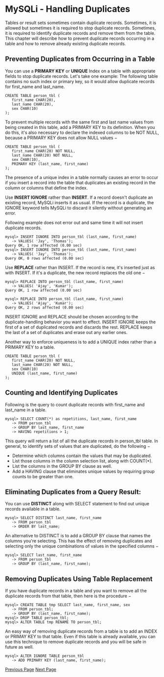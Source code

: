 # MySQLi - Handling Duplicates
Tables or result sets sometimes contain duplicate records. Sometimes, it is allowed but sometimes it is required to stop duplicate records. Sometimes, it is required to identify duplicate records and remove them from the table. This chapter will describe how to prevent duplicate records occurring in a table and how to remove already existing duplicate records.

## Preventing Duplicates from Occurring in a Table
You can use a **PRIMARY KEY** or **UNIQUE** Index on a table with appropriate fields to stop duplicate records. Let's take one example: The following table contains no such index or primary key, so it would allow duplicate records for first_name and last_name.

```
CREATE TABLE person_tbl (
   first_name CHAR(20),
   last_name CHAR(20),
   sex CHAR(10)
);
```
To prevent multiple records with the same first and last name values from being created in this table, add a PRIMARY KEY to its definition. When you do this, it's also necessary to declare the indexed columns to be NOT NULL, because a PRIMARY KEY does not allow NULL values −

```
CREATE TABLE person_tbl (
   first_name CHAR(20) NOT NULL,
   last_name CHAR(20) NOT NULL,
   sex CHAR(10),
   PRIMARY KEY (last_name, first_name)
);
```
The presence of a unique index in a table normally causes an error to occur if you insert a record into the table that duplicates an existing record in the column or columns that define the index.

Use **INSERT IGNORE** rather than **INSERT**. If a record doesn't duplicate an existing record, MySQLi inserts it as usual. If the record is a duplicate, the IGNORE keyword tells MySQLi to discard it silently without generating an error.

Following example does not error out and same time it will not insert duplicate records.

```
mysql> INSERT IGNORE INTO person_tbl (last_name, first_name)
   -> VALUES( 'Jay', 'Thomas');
Query OK, 1 row affected (0.00 sec)
mysql> INSERT IGNORE INTO person_tbl (last_name, first_name)
   -> VALUES( 'Jay', 'Thomas');
Query OK, 0 rows affected (0.00 sec)
```
Use **REPLACE** rather than INSERT. If the record is new, it's inserted just as with INSERT. If it's a duplicate, the new record replaces the old one −

```
mysql> REPLACE INTO person_tbl (last_name, first_name)
   -> VALUES( 'Ajay', 'Kumar');
Query OK, 1 row affected (0.00 sec)

mysql> REPLACE INTO person_tbl (last_name, first_name)
   -> VALUES( 'Ajay', 'Kumar');
Query OK, 2 rows affected (0.00 sec)
```
INSERT IGNORE and REPLACE should be chosen according to the duplicate-handling behavior you want to effect. INSERT IGNORE keeps the first of a set of duplicated records and discards the rest. REPLACE keeps the last of a set of duplicates and erase out any earlier ones.

Another way to enforce uniqueness is to add a UNIQUE index rather than a PRIMARY KEY to a table.

```
CREATE TABLE person_tbl (
   first_name CHAR(20) NOT NULL,
   last_name CHAR(20) NOT NULL,
   sex CHAR(10)
   UNIQUE (last_name, first_name)
);
```
## Counting and Identifying Duplicates
Following is the query to count duplicate records with first_name and last_name in a table.

```
mysql> SELECT COUNT(*) as repetitions, last_name, first_name
   -> FROM person_tbl
   -> GROUP BY last_name, first_name
   -> HAVING repetitions > 1;
```
This query will return a list of all the duplicate records in person_tbl table. In general, to identify sets of values that are duplicated, do the following −

   * Determine which columns contain the values that may be duplicated.
   * List those columns in the column selection list, along with COUNT(*).
   * List the columns in the GROUP BY clause as well.
   * Add a HAVING clause that eliminates unique values by requiring group counts to be greater than one.

## Eliminating Duplicates from a Query Result:
You can use **DISTINCT** along with SELECT statement to find out unique records available in a table.

```
mysql> SELECT DISTINCT last_name, first_name
   -> FROM person_tbl
   -> ORDER BY last_name;
```
An alternative to DISTINCT is to add a GROUP BY clause that names the columns you're selecting. This has the effect of removing duplicates and selecting only the unique combinations of values in the specified columns −

```
mysql> SELECT last_name, first_name
   -> FROM person_tbl
   -> GROUP BY (last_name, first_name);
```
## Removing Duplicates Using Table Replacement
If you have duplicate records in a table and you want to remove all the duplicate records from that table, then here is the procedure −

```
mysql> CREATE TABLE tmp SELECT last_name, first_name, sex
   -> FROM person_tbl;
   -> GROUP BY (last_name, first_name);
mysql> DROP TABLE person_tbl;
mysql> ALTER TABLE tmp RENAME TO person_tbl;
```
An easy way of removing duplicate records from a table is to add an INDEX or PRIMAY KEY to that table. Even if this table is already available, you can use this technique to remove duplicate records and you will be safe in future as well.

```
mysql> ALTER IGNORE TABLE person_tbl 
   -> ADD PRIMARY KEY (last_name, first_name);
```

[Previous Page](../mysqli/mysqli_using_sequences.md) [Next Page](../mysqli/mysqli_useful_functions.md) 
